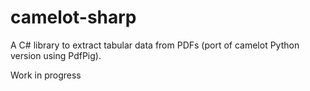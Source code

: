 # camelot-sharp
A C# library to extract tabular data from PDFs (port of camelot Python version using PdfPig).

Work in progress
